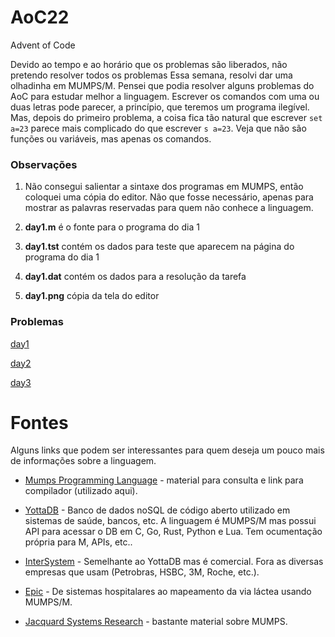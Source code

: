 # AoC22

Advent of Code

Devido ao tempo e ao horário que os problemas são liberados, não pretendo resolver todos os problemas
Essa semana, resolvi dar uma olhadinha em MUMPS/M. Pensei que podia resolver alguns problemas do AoC para estudar melhor a linguagem. Escrever os comandos com uma ou duas letras pode parecer, a princípio, que teremos um programa ilegível. Mas, depois do primeiro problema, a coisa fica tão natural que escrever ```set a=23``` parece mais complicado do que escrever ```s a=23```. Veja que não são funções ou variáveis, mas apenas os comandos. 

### Observações

1. Não consegui salientar a sintaxe dos programas em MUMPS, então coloquei uma cópia do editor. Não que fosse necessário, apenas para mostrar as palavras reservadas para quem não conhece a linguagem.

2. **day1.m** é o fonte para o programa do dia 1

3. **day1.tst** contém os dados para teste que aparecem na página do programa do dia 1

4. **day1.dat** contém os dados para a resolução da tarefa

5. **day1.png** cópia da tela do editor

### Problemas

[day1](day1.md)

[day2](day2.md)

[day3](day3.md)

# Fontes

Alguns links que podem ser interessantes para quem deseja um pouco mais de informações sobre a linguagem.

- [Mumps Programming Language](http://threadsafebooks.com/index.html) - material para consulta e link para compilador (utilizado aqui).

- [YottaDB](https://yottadb.com/) - Banco de dados noSQL de código aberto utilizado em sistemas de saúde, bancos, etc. A linguagem é MUMPS/M mas possui API para acessar o DB em C, Go, Rust, Python e Lua. Tem ocumentação própria para M, APIs, etc..

- [InterSystem](https://www.intersystems.com/) - Semelhante ao YottaDB mas é comercial. Fora as diversas empresas que usam (Petrobras, HSBC, 3M, Roche, etc.).

- [Epic](https://www.epic.com/epic/post/healthcare-mapping-milky-way-5-things-didnt-know-epics-tech) - De sistemas hospitalares ao mapeamento da via láctea usando MUMPS/M.

- [Jacquard Systems Research](http://www.jacquardsystems.com/) - bastante material sobre MUMPS.
